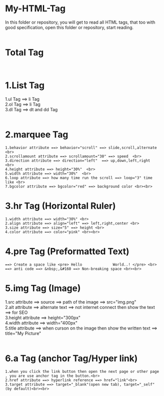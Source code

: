 # My-HTML-Tag
In this folder or repository, you will get to read all HTML tags, that too with good specification, open this folder or repository, start reading.<br> <br>
# Total Tag <br> <br>
# 1.List Tag <br>
 1.ul Tag ==> li Tag <br>
 2.ol Tag ==> li Tag <br>
 3.dl Tag ==> dt and dd Tag <br> <br>

# 2.marquee Tag <br>
    1.behavior attribute ==> behavior="scroll" ==> slide,scroll,alternate <br>
    2.scrollamount attribute ==> scrollamount="30" ==> speed  <br>
    3.direction attribute ==> direction="left"  ==> up,down,left,right <br>
    4.height attribute ==> height="30%"  <br>
    5.width attribute ==> width="30%"  <br>
    6.loop attribute ==> how many time run the scroll ==> loop="3" time like <br>
    7.bgcolor attribute ==> bgcolor="red" ==> background color <br><br>

# 3.hr Tag (Horizontal Ruler) <br>
    1.width attribute ==> width="30%" <br>
    2.align attribute ==> align="left" ==> left,right,center <br>
    3.size attribute ==> size="5" ==> height <br>
    4.color attribute ==> color="pink" <br><br>

# 4.pre Tag (Preformatted Text) <br>
    ==> Create a space like <pre> Hello              World..! </pre> <br>
    ==> anti code ==> &nbsp;,&#160 ==> Non-breaking space <br><br>

# 5.img Tag (Image) <br>
   1.src attribute ==> source ==> path of the image ==> src="img.png" <br>
   2.alt attribute ==> alternate text ==> not internet connect then show the text ==> for SEO <br>
   3.height attribute ==> height="300px" <br>
   4.width attribute ==> width="400px" <br>
   5.title attribute ==> when curson on the image then show the written text ==> title="My Picture" <br><br>

# 6.a Tag (anchor Tag/Hyper link) <br>
    1.when you click the link button then open the next page or other page , you are use anchor tag in the button.<br>
    2.href attribute ==> hyperlink reference ==> href="link"<br>
    3.target attribute ==> target="_blank"(open new tab), target="_self"(by default)<br><br>
    
